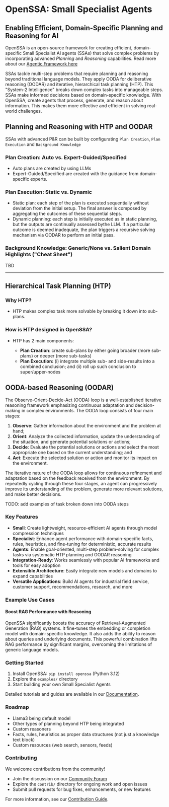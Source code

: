 # <!-- markdownlint-disable MD013 MD043 -->

# OpenSSA: Small Specialist Agents

## Enabling Efficient, Domain-Specific Planning and Reasoning for AI

OpenSSA is an open-source framework for creating efficient, domain-specific Small Specialist AI agents (SSAs) that solve complex problems by incorporating advanced _Planning_ and _Reasoning_ capabilities. Read more about our [Agentic Framework here ](https://docs.google.com/document/d/1QY6UJjXs4YiSYR4ChRIdlPbeLKOXgneL_n5nB9Zfmiw/edit?usp=sharing)

SSAs tackle multi-step problems that require planning and reasoning beyond traditional language models. They apply OODA for deliberative reasoning (OODAR) and iterative, hierarchical task planning (HTP). This "System-2 Intelligence" breaks down complex tasks into manageable steps. SSAs make informed decisions based on domain-specific knowledge. With OpenSSA, create agents that process, generate, and reason about information. This makes them more effective and efficient in solving real-world challenges.

## Planning and Reasoning with HTP and OODAR

SSAs with advanced P&R can be built by configurating `Plan Creation`, `Plan Execution` and `Background Knowledge`

### Plan Creation: Auto vs. Expert-Guided/Specified

- Auto plans are created by using LLMs
- Expert-Guided/Specified are created with the guidance from domain-specific experts.

### Plan Execution: Static vs. Dynamic

- Static plan: each step of the plan is executed sequentially without deviation from the initial setup. The final answer is composed by aggregating the outcomes of these sequential steps.
- Dynamic planning: each step is initially executed as in static planning, but the outputs are continually assessed bythe LLM. If a particular outcome is deemed inadequate, the plan triggers a recursive solving mechanism via OODAR to perform an initial pass.

### Background Knowledge: Generic/None vs. Salient Domain Highlights ("Cheat Sheet")

TBD

--------------------------------------------------------------------------------

## Hierarchical Task Planning (HTP)

### Why HTP?

- HTP makes complex task more solvable by breaking it down into sub-plans.

### How is HTP designed in OpenSSA?

- HTP has 2 main components:

  - **Plan Creation**: create sub-plans by either going broader (more sub-plans) or deeper (more sub-tasks)
  - **Plan Execution:** (i) integrate multiple sub- and side-results into a combined conclusion; and (ii) roll up such conclusion to super/upper-nodes

## OODA-based Reasoning (OODAR)

The Observe-Orient-Decide-Act (OODA) loop is a well-established iterative reasoning framework emphasizing continuous adaptation and decision-making in complex environments. The OODA loop consists of four main stages:

1. **Observe**: Gather information about the environment and the problem at hand;
2. **Orient**: Analyze the collected information, update the understanding of the situation, and generate potential solutions or actions;
3. **Decide**: Evaluate the potential solutions or actions and select the most appropriate one based on the current understanding; and
4. **Act**: Execute the selected solution or action and monitor its impact on the environment.

The iterative nature of the OODA loop allows for continuous refinement and adaptation based on the feedback received from the environment. By repeatedly cycling through these four stages, an agent can progressively improve its understanding of the problem, generate more relevant solutions, and make better decisions.

TODO: add examples of task broken down into OODA steps

### Key Features

- **Small**: Create lightweight, resource-efficient AI agents through model compression techniques
- **Specialist**: Enhance agent performance with domain-specific facts, rules, heuristics, and fine-tuning for deterministic, accurate results
- **Agents**: Enable goal-oriented, multi-step problem-solving for complex tasks via systematic HTP planning and OODAR reasoning
- **Integration-Ready**: Works seamlessly with popular AI frameworks and tools for easy adoption
- **Extensible Architecture**: Easily integrate new models and domains to expand capabilities
- **Versatile Applications**: Build AI agents for industrial field service, customer support, recommendations, research, and more

### Example Use Cases

#### Boost RAG Performance with Reasoning

OpenSSA significantly boosts the accuracy of Retrieval-Augmented Generation (RAG) systems. It fine-tunes the embedding or completion model with domain-specific knowledge. It also adds the ability to reason about queries and underlying documents. This powerful combination lifts RAG performance by significant margins, overcoming the limitations of generic language models.

### Getting Started

1. Install OpenSSA: `pip install openssa` (Python 3.12)
2. Explore the `examples/` directory
3. Start building your own Small Specialist Agents

Detailed tutorials and guides are available in our [Documentation](https://aitomatic.github.io/openssa).

### Roadmap
- Llama3 being default model
- Other types of planning beyond HTP being integrated
- Custom reasoners
- Facts, rules, heuristics as proper data structures (not just a knowledge text block)
- Custom resources (web search, sensors, feeds)

### Contributing

We welcome contributions from the community!

- Join the discussion on our [Community Forum](https://github.com/aitomatic/openssa/discussions)
- Explore the `contrib/` directory for ongoing work and open issues
- Submit pull requests for bug fixes, enhancements, or new features

For more information, see our [Contribution Guide](CONTRIBUTING.md).

